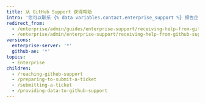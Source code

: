 ```yaml
---
title: 从 GitHub Support 获得帮助
intro: '您可以联系 {% data variables.contact.enterprise_support %} 报告企业的一系列问题。'
redirect_from:
  - /enterprise/admin/guides/enterprise-support/receiving-help-from-github-enterprise-support/
  - /enterprise/admin/enterprise-support/receiving-help-from-github-support
versions:
  enterprise-server: '*'
  github-ae: '*'
topics:
  - Enterprise
children:
  - /reaching-github-support
  - /preparing-to-submit-a-ticket
  - /submitting-a-ticket
  - /providing-data-to-github-support
---
```


